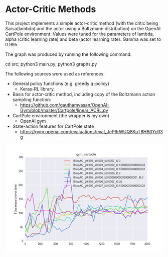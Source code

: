 # Actor-Critic Methods

This project implements a simple actor-critic method (with the critic being Sarsa(lambda) and the actor using a Boltzmann distribution) on the OpenAI CartPole environment. Values were tuned for the parameters of lambda, alpha (critic learning rate) and beta (actor learning rate). Gamma was set to 0.995.

The graph was produced by running the following command:

cd src; python3 main.py; python3 graphs.py

The following sources were used as references:
* General policy functions (e.g. greedy q-policy)
	* Keras-RL library.
* Basis for actor-critic method, including copy of the Boltzmann action sampling function:
	* https://github.com/gauthamvasan/OpenAI-Gym/blob/master/Cartpole/linear_ACRL.py
* CartPole environment (the wrapper is my own)
	* OpenAI gym
* State-action features for CartPole state
	* https://gym.openai.com/evaluations/eval_JeP6rWUQ8KuT8HB0YcR3g

![](figs/gym_cartpole_totalreward_bestparams.png)
